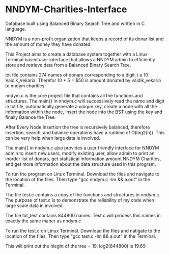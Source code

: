 # NNDYM-Charities-Interface
Database built using Balanced Binary Search Tree and written in C language.  

NNDYM is a non-profit organization that keeps a record of its donar list and the amount of money they have donated.

This Project aims to create a database system together with a Linux Terminal based user interface that allows a NNDYM admin to efficiently store and retrieve data from a Balanced Binary Search Tree.

txt file contains 274 names of donars corresponding to a digit. i.e 10 Vaidik_Vekaria. Therefor 10 * 5 = $50 is amount donated by vaidik_vekaria to nndym charities.

nndym.c is the core project file that contains all the functions and structures. The main{} in nndym.c will successively read the name and digit in txt file, automatically generate a unique key, create a node with all the information within the node, insert the node into the BST using the key and finally Balance the Tree. 

After Every Node Insertion the tree is recursively balanced, therefore insertion, search, and balance operations have a runtime of O(log2(n)). This can be very help when large data is involved. 

The main{} in nndym.c also provides a user friendly interface for NNDYM admin to insert new users, modify existing user, allow admin to print an inorder list of donars, get statistical information amount NNDYM Charities, and get more information about the data structure used in this program.

To run the program on Linux Terminal. Download the files and navigate to the location of the files. Then type "gcc nndym.c -lm && a.out" in the Terminal. 

The file test.c contains a copy of the functions and structures in nndym.c. The purpose of test.c is to demonstrate the reliability of my code when large scale data in involved.

The file txt_test contains 844800 names. Test.c will process this names in exactly the same maner as nndym.c 

To run the test.c on Linux Terminal. Download the files and natigate to the location of the files. Then type "gcc test.c -lm && a.out" in the Terminal.

This will print out the hieght of the tree = 19. log2(844800) is 19.69

